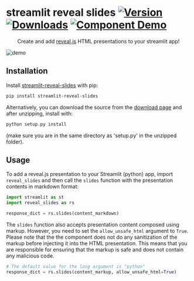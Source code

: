 streamlit reveal slides  [![Version](https://img.shields.io/pypi/v/streamlit-reveal-slides)](https://pypi.org/project/streamlit-reveal-slides/#history) [![Downloads](https://img.shields.io/pypi/dm/streamlit-reveal-slides)](https://pypi.org/project/streamlit-reveal-slides/#files) [![Component Demo](https://static.streamlit.io/badges/streamlit_badge_black_white.svg)](https://bouzidanas-streamlit-i-streamlit-code-editorexamplesdemo-lq20k3.streamlit.app/)
============

<p align="center">
  Create and add <a href="https://revealjs.com/">reveal.js</a> HTML presentations to your streamlit app!
</p>

![demo](https://github.com/bouzidanas/streamlit.io/assets/25779130/327fdefb-98e7-4798-887c-600092f86424)

## Installation
Install [streamlit-reveal-slides](https://pypi.org/project/streamlit-reveal-slides/) with pip:
```bash
pip install streamlit-reveal-slides
```
Alternatively, you can download the source from the [download page](https://pypi.org/project/streamlit-reveal-slides/#files) and after unzipping, install with:
```bash
python setup.py install
```
(make sure you are in the same directory as 'setup.py' in the unzipped folder).

## Usage
To add a reveal.js presentation to your Streamlit (python) app, import `reveal_slides` and then call the `slides` function with the presentation contents in markdown format:
```python
import streamlit as st
import reveal_slides as rs

response_dict = rs.slides(content_markdown)
```
The `slides` function also accepts presentation content composed using markup. However, you need to set the `allow_unsafe_html` argument to `True`. Please note that the the component does not do any sanitization of the markup before injecting it into the HTML presentation. This means that you are responsible for ensuring that the markup is safe and does not contain any malicious code.
```python
# The default value for the lang argument is "python"
response_dict = rs.slides(content_markup, allow_unsafe_html=True)
```



